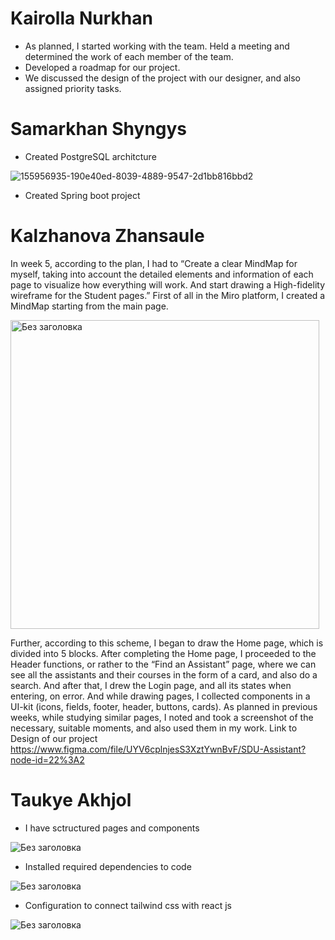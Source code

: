 # Kairolla Nurkhan
* As planned, I started working with the team. Held a meeting and determined the work of each member of the team.
* Developed a roadmap for our project.
* We discussed the design of the project with our designer, and also assigned priority tasks.
# Samarkhan Shyngys
* Created PostgreSQL architcture

![155956935-190e40ed-8039-4889-9547-2d1bb816bbd2](https://user-images.githubusercontent.com/49468283/155959749-662aa32f-aa3d-4f2f-b691-5e54ac0a4093.png)


* Created Spring boot project 
# Kalzhanova Zhansaule
In week 5, according to the plan, I had to “Create a clear MindMap for myself, taking into account the detailed elements and information of each page to visualize how everything will work. And start drawing a High-fidelity wireframe for the Student pages.”
First of all in the Miro platform, I created a MindMap starting from the main page.

<img width="494" alt="Без заголовка" src="https://user-images.githubusercontent.com/49468283/155960205-39d8a6ca-6206-4a08-819d-23adbbcee3a9.png">

Further, according to this scheme, I began to draw the Home page, which is divided into 5 blocks. After completing the Home page, I proceeded to the Header functions, or rather to the “Find an Assistant” page, where we can see all the assistants and their courses in the form of a card, and also do a search. And after that, I drew the Login page, and all its states when entering, on error.
And while drawing pages, I collected components in a UI-kit (icons, fields, footer, header, buttons, cards). As planned in previous weeks, while studying similar pages, I noted and took a screenshot of the necessary, suitable moments, and also used them in my work.
Link to Design of our project https://www.figma.com/file/UYV6cplnjesS3XztYwnBvF/SDU-Assistant?node-id=22%3A2

# Taukye Akhjol
* I have sctructured pages and components

![Без заголовка](https://user-images.githubusercontent.com/49468283/155961053-bce4d092-211d-426d-9e0a-426e7c0c873e.png)

* Installed required dependencies to code

![Без заголовка](https://user-images.githubusercontent.com/49468283/155961140-c296e433-8d05-439b-a104-524949c71aa5.png)

* Configuration to connect tailwind css with react js

![Без заголовка](https://user-images.githubusercontent.com/49468283/155961201-4778bdbb-3558-4c8f-b37b-46687ff5c761.png)
